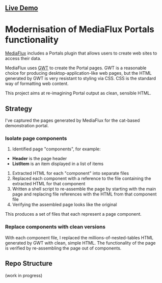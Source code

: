 ## [Live Demo](http://danielbaird.com/mf-portal-modern/)

# Modernisation of MediaFlux Portals functionality

[MediaFlux](http://www.arcitecta.com/Products) includes a Portals
plugin that allows users to create web sites to access their data.

MediaFlux uses [GWT](http://www.gwtproject.org/) to create the
Portal pages.  GWT is a reasonable choice for producing
desktop-application-like web pages, but the HTML generated by
GWT is very resistant to styling via CSS.  CSS is the standard way
of formatting web content.

This project aims at re-imagining Portal output as clean, sensible
HTML.

## Strategy

I've captured the pages generated by MediaFlux for the cat-based
demonstration portal.

### Isolate page components

1. Identified page "components", for example:
  - **Header** is the page header
  - **ListItem** is an item displayed in a list of items
1. Extracted HTML for each "component" into separate files
1. Replaced each component with a reference to the file containing
   the extracted HTML for that component
1. Written a shell script to re-assemble the page by starting with
   the main page and replacing file references with the HTML from
   that component file
1. Verifying the assembled page looks like the original

This produces a set of files that each represent a page component.

### Replace components with clean versions

With each component file, I replaced the millions-of-nested-tables
HTML generated by GWT with clean, simple HTML.  The functionality
of the page is verified by re-assembling the page out of components.

## Repo Structure

(work in progress)

